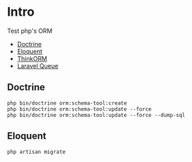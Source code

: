 # Intro

Test php's ORM

- [Doctrine](https://www.doctrine-project.org/)
- [Eloquent](https://laravel.com/docs/10.x/eloquent)
- [ThinkORM](https://github.com/top-think/think-orm)
- [Laravel Queue](https://laravel.com/docs/10.x/queues)


## Doctrine

```
php bin/doctrine orm:schema-tool:create
php bin/doctrine orm:schema-tool:update --force
php bin/doctrine orm:schema-tool:update --force --dump-sql
```

## Eloquent

```
php artisan migrate
```
